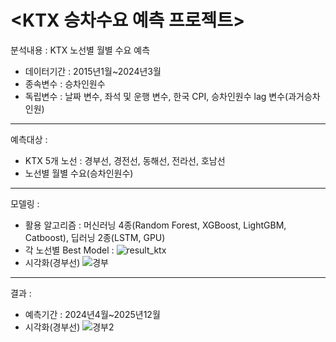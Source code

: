# <KTX 승차수요 예측 프로젝트>

분석내용 : KTX 노선별 월별 수요 예측
* 데이터기간 : 2015년1월~2024년3월
* 종속변수 : 승차인원수
* 독립변수 : 날짜 변수, 좌석 및 운행 변수, 한국 CPI, 승차인원수 lag 변수(과거승차인원)
---
예측대상 :
* KTX 5개 노선 : 경부선, 경전선, 동해선, 전라선, 호남선
* 노선별 월별 수요(승차인원수)
---
모델링 :
* 활용 알고리즘 : 머신러닝 4종(Random Forest, XGBoost, LightGBM, Catboost), 딥러닝 2종(LSTM, GPU)
* 각 노선별 Best Model : 
![result_ktx](https://github.com/user-attachments/assets/fe1bc97e-409b-4fd1-91c3-d641595535c3)
* 시각화(경부선)
![경부](https://github.com/user-attachments/assets/053b21cd-a71e-4845-9947-2f239206b0ac)
---
결과 :
* 예측기간 : 2024년4월~2025년12월
* 시각화(경부선)
![경부2](https://github.com/user-attachments/assets/2d225cdb-9c7a-4349-89f5-ed01e82fc4f4)

